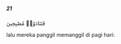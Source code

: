 ##### 21

<span class="ayah">فَتَنَادَوْا۟ مُصْبِحِينَ</span>

<span class="ayah_translation">lalu mereka panggil memanggil di pagi hari:</span>
